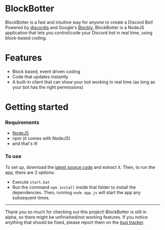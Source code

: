 # BlockBotter

BlockBotter is a fast and intuitive way for *anyone* to create a Discord Bot! Powered by [discordjs](discord.js.org) and Google's [Blockly](https://developers.google.com/blockly), BlockBotter is a NodeJS application that lets you control/code your Discord bot in real time, using block-based coding.

# Features
 - Block based, event driven coding
 - Code that updates instantly
 - A built-in client that can show your bot working in real time (as long as your bot has the right permissions)

# Getting started

### Requirements
 - [NodeJS](https://nodejs.org/)
 - npm (it comes with NodeJS)
 - and that's it!

### To use
To set up, download the [latest source code](https://github.com/kyfex-uwu/DiscordBotInterfaceJS/releases/latest) and extract it. Then, to run the app, there are 2 options:
 - Execute `start.bat`
 - Run the command `npm install` inside that folder to install the dependencies. Then, running `node app.js` will start the app any subsequent times.

---

Thank you so much for checking out this project! BlockBotter is still in alpha, so there might be unfinished/not working features. If you notice anything that should be fixed, please report them on the [bug tracker](https://github.com/kyfex-uwu/DiscordBotInterfaceJS/issues).
